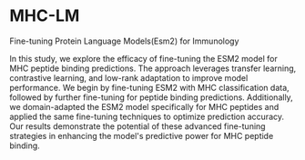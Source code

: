# MHC-LM
Fine-tuning Protein Language Models(Esm2) for Immunology 

In this study, we explore the efficacy of fine-tuning the ESM2 model for MHC peptide binding predictions. The approach leverages transfer learning, contrastive learning, and low-rank adaptation to improve model performance. We begin by fine-tuning ESM2 with MHC classification data, followed by further fine-tuning for peptide binding predictions. Additionally, we domain-adapted the ESM2 model specifically for MHC peptides and applied the same fine-tuning techniques to optimize prediction accuracy. Our results demonstrate the potential of these advanced fine-tuning strategies in enhancing the model's predictive power for MHC peptide binding.
